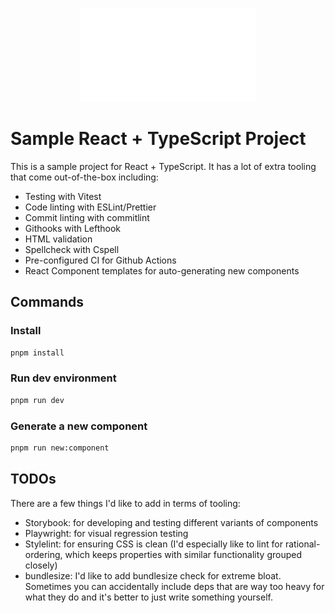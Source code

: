 <!-- markdownlint-disable no-inline-html first-line-h1 -->
<p align="center">
  <img alt="dave.js" height="150px" src="https://raw.githubusercontent.com/davejs-playground/.github/main/davejs-logo.svg"  />
</p>
<!-- markdownlint-enable no-inline-html first-line-h1 -->

# Sample React + TypeScript Project

This is a sample project for React + TypeScript. It has a lot of extra tooling
that come out-of-the-box including:

- Testing with Vitest
- Code linting with ESLint/Prettier
- Commit linting with commitlint
- Githooks with Lefthook
- HTML validation
- Spellcheck with Cspell
- Pre-configured CI for Github Actions
- React Component templates for auto-generating new components

## Commands

### Install

```sh
pnpm install
```

### Run dev environment

```sh
pnpm run dev
```

### Generate a new component

```sh
pnpm run new:component
```

## TODOs

There are a few things I'd like to add in terms of tooling:

- Storybook: for developing and testing different variants of components
- Playwright: for visual regression testing
- Stylelint: for ensuring CSS is clean (I'd especially like to lint for
  rational-ordering, which keeps properties with similar functionality grouped
  closely)
- bundlesize: I'd like to add bundlesize check for extreme bloat. Sometimes you
  can accidentally include deps that are way too heavy for what they do and it's
  better to just write something yourself.
